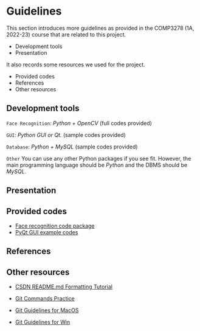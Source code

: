 
# Guidelines

This section introduces more guidelines as provided in the COMP3278 (1A, 2022-23) course that are related to this project. 

* Development tools
* Presentation

It also records some resources we used for the project. 
* Provided codes
* References
* Other resources


## Development tools

```Face Recognition```: *Python + OpenCV* (full codes provided)

```GUI```: *Python GUI or Qt.* (sample codes provided)

```Database```: *Python + MySQL* (sample codes provided)

```Other``` You can use any other Python packages if you see fit. However, the main programming language should be *Python* and the DBMS should be *MySQL*.

## Presentation



## Provided codes

* <a href="shared_material/sample_codes/face-recognition">Face recognition code package</a>
* <a href="shared_material/sample_codes/pyqt-gui">PyQt GUI example codes</a>


## References



## Other resources

* <a href="https://blog.csdn.net/doupengzp/article/details/105089076?ops_request_misc=&request_id=&biz_id=102&utm_term=readme&utm_medium=distribute.pc_search_result.none-task-blog-2~all~sobaiduweb~default-2-105089076.142^v44^pc_rank_34_ecpm25&spm=1018.2226.3001.4187">CSDN README.md Formatting Tutorial</a>
  
* <a href="https://learngitbranching.js.org/?locale=en_US">Git Commands Practice</a>
  
* <a href="https://blog.csdn.net/Chang_dian/article/details/97673288">Git Guidelines for MacOS</a>

* <a href="https://blog.csdn.net/huangqqdy/article/details/83032408?ops_request_misc=%257B%2522request%255Fid%2522%253A%2522166202984916782391872722%2522%252C%2522scm%2522%253A%252220140713.130102334..%2522%257D&request_id=166202984916782391872722&biz_id=0&utm_medium=distribute.pc_search_result.none-task-blog-2~all~top_positive~default-2-83032408-null-null.142^v44^pc_rank_34_ecpm25&utm_term=git%E5%AE%89%E8%A3%85&spm=1018.2226.3001.4187">Git Guidelines for Win</a>



